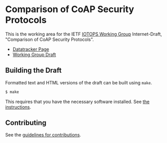 # Comparison of CoAP Security Protocols

This is the working area for the IETF [IOTOPS Working Group](https://datatracker.ietf.org/wg/iotops/documents/) Internet-Draft, "Comparison of CoAP Security Protocols".
<!---
* [Editor's Copy HTML](https://EricssonResearch.github.io/lwig-comparison/#go.draft-ietf-lwig-security-protocol-comparison.html)
* [Editor's Copy Text](https://EricssonResearch.github.io/lwig-comparison/#go.draft-ietf-lwig-security-protocol-comparison.txt)
* [Compare Editor's Copy to Working Group Draft](https://EricssonResearch.github.io/lwig-comparison/#go.draft-ietf-lwig-security-protocol-comparison.diff)
---> 
* [Datatracker Page](https://datatracker.ietf.org/doc/draft-ietf-iotops-security-protocol-comparison)
* [Working Group Draft](https://tools.ietf.org/html/draft-ietf-iotops-security-protocol-comparison)

## Building the Draft

Formatted text and HTML versions of the draft can be built using `make`.

```sh
$ make
```

This requires that you have the necessary software installed.  See
[the instructions](https://github.com/martinthomson/i-d-template/blob/master/doc/SETUP.md).


## Contributing

See the
[guidelines for contributions](https://github.com/EricssonResearch/lwig-comparison/blob/master/CONTRIBUTING.md).
